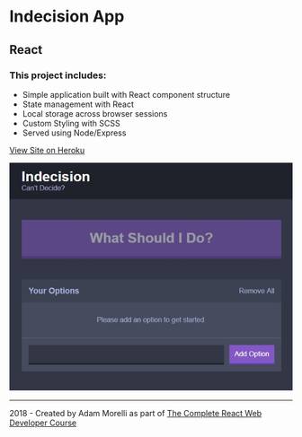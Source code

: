 # Indecision App
## React
### This project includes:
* Simple application built with React component structure
* State management with React
* Local storage across browser sessions
* Custom Styling with SCSS
* Served using Node/Express

[View Site on Heroku](https://fierce-meadow-28812.herokuapp.com/)

![App Front Page](project_images/App.jpg?raw=true "App Front Page")
___
2018 - Created by Adam Morelli as part of [The Complete React Web Developer Course](https://www.udemy.com/react-2nd-edition/)